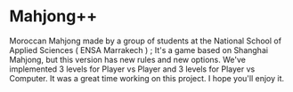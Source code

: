 # Mahjong++
 Moroccan Mahjong made by a group of students at the National School of Applied Sciences ( ENSA Marrakech ) ; It's a game based on Shanghai Mahjong, but this version has new rules and new options. We've implemented 3 levels for Player vs Player and 3 levels for Player vs Computer. It was a great time working on this project. I hope you'll enjoy it.
